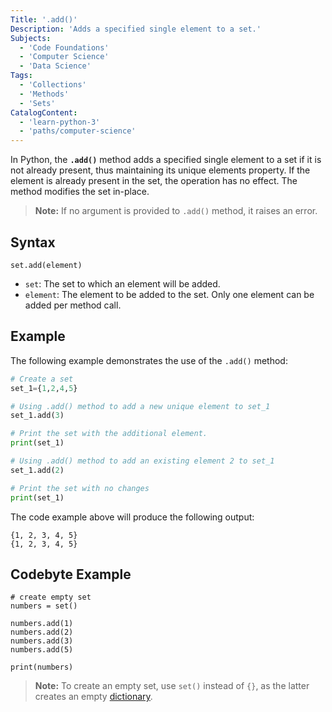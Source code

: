 ```yaml
---
Title: '.add()'
Description: 'Adds a specified single element to a set.'
Subjects:
  - 'Code Foundations'
  - 'Computer Science'
  - 'Data Science'
Tags:
  - 'Collections'
  - 'Methods'
  - 'Sets'
CatalogContent:
  - 'learn-python-3'
  - 'paths/computer-science'
---
```


In Python, the **`.add()`** method adds a specified single element to a set if it is not already present, thus maintaining its unique elements property. If the element is already present in the set, the operation has no effect. The method modifies the set in-place.

> **Note:** If no argument is provided to `.add()` method, it raises an error.

## Syntax

```pseudo
set.add(element)
```

- `set`: The set to which an element will be added.
- `element`: The element to be added to the set. Only one element can be added per method call.

## Example

The following example demonstrates the use of the `.add()` method:

```py
# Create a set
set_1={1,2,4,5}

# Using .add() method to add a new unique element to set_1
set_1.add(3)

# Print the set with the additional element.
print(set_1)

# Using .add() method to add an existing element 2 to set_1
set_1.add(2)

# Print the set with no changes
print(set_1)
```

The code example above will produce the following output:

```shell
{1, 2, 3, 4, 5}
{1, 2, 3, 4, 5}
```

## Codebyte Example

```codebyte/python
# create empty set
numbers = set()

numbers.add(1)
numbers.add(2)
numbers.add(3)
numbers.add(5)

print(numbers)
```

> **Note:** To create an empty set, use `set()` instead of `{}`, as the latter creates an empty [dictionary](https://www.codecademy.com/resources/docs/python/dictionaries).
